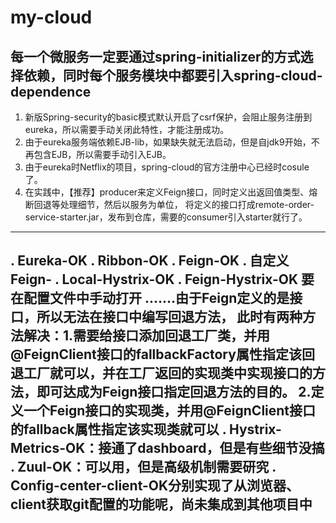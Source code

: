 # my-cloud
## 每一个微服务一定要通过spring-initializer的方式选择依赖，同时每个服务模块中都要引入spring-cloud-dependence
1. 新版Spring-security的basic模式默认开启了csrf保护，会阻止服务注册到eureka，所以需要手动关闭此特性，才能注册成功。
2. 由于eureka服务端依赖EJB-lib，如果缺失就无法启动，但是自jdk9开始，不再包含EJB，所以需要手动引入EJB。
3. 由于eureka时Netflix的项目，spring-cloud的官方注册中心已经时cosule了。
4. 在实践中，【推荐】producer来定义Feign接口，同时定义出返回值类型、熔断回退等处理细节，然后以服务为单位，
    将定义的接口打成remote-order-service-starter.jar，发布到仓库，需要的consumer引入starter就行了。
---
. Eureka-OK
. Ribbon-OK
. Feign-OK
. 自定义Feign-
. Local-Hystrix-OK
. Feign-Hystrix-OK 要在配置文件中手动打开
.......由于Feign定义的是接口，所以无法在接口中编写回退方法，
此时有两种方法解决：1.需要给接口添加回退工厂类，并用@FeignClient接口的fallbackFactory属性指定该回退工厂就可以，并在工厂返回的实现类中实现接口的方法，即可达成为Feign接口指定回退方法的目的。
2.定义一个Feign接口的实现类，并用@FeignClient接口的fallback属性指定该实现类就可以
. Hystrix-Metrics-OK：接通了dashboard，但是有些细节没搞
. Zuul-OK：可以用，但是高级机制需要研究
. Config-center-client-OK分别实现了从浏览器、client获取git配置的功能呢，尚未集成到其他项目中
---
